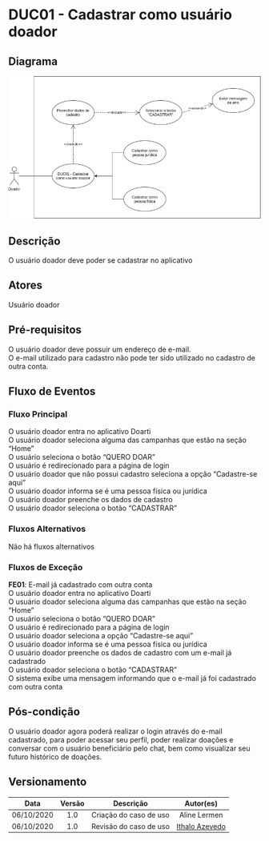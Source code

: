 # DUC01 - Cadastrar como usuário doador

## Diagrama

![DUC01](../../../../assets/images/casosDeUso/DUC01.png)

## Descrição

O usuário doador deve poder se cadastrar no aplicativo

## Atores

Usuário doador

## Pré-requisitos

O usuário doador deve possuir um endereço de e-mail.  
O e-mail utilizado para cadastro não pode ter sido utilizado no cadastro de outra conta.  

## Fluxo de Eventos

### Fluxo Principal

O usuário doador entra no aplicativo Doarti  
O usuário doador seleciona alguma das campanhas que estão na seção “Home”  
O usuário seleciona o botão “QUERO DOAR”  
O usuário é redirecionado para a página de login  
O usuário doador que não possui cadastro seleciona a opção “Cadastre-se aqui”  
O usuário doador informa se é uma pessoa física ou jurídica  
O usuário doador preenche os dados de cadastro  
O usuário doador seleciona o botão “CADASTRAR”  

### Fluxos Alternativos

Não há fluxos alternativos

### Fluxos de Exceção

**FE01**: E-mail já cadastrado com outra conta  
O usuário doador entra no aplicativo Doarti  
O usuário doador seleciona alguma das campanhas que estão na seção “Home”  
O usuário seleciona o botão “QUERO DOAR”  
O usuário é redirecionado para a página de login  
O usuário doador seleciona a opção “Cadastre-se aqui”  
O usuário doador informa se é uma pessoa física ou jurídica  
O usuário doador preenche os dados de cadastro com um e-mail já cadastrado  
O usuário doador seleciona o botão “CADASTRAR”  
O sistema exibe uma mensagem informando que o e-mail já foi cadastrado com outra conta  

## Pós-condição

O usuário doador agora poderá realizar o login através do e-mail cadastrado, para poder acessar seu perfil, poder realizar doações e conversar com o usuário beneficiário pelo chat, bem como visualizar seu futuro histórico de doações.

## Versionamento

|    Data    | Versão |                        Descrição                         |                            Autor(es)                             |
| :--------: | :----: | :------------------------------------------------------: | :--------------------------------------------------------------: |
| 06/10/2020 | 1.0 | Criação do caso de uso | Aline Lermen |
| 06/10/2020 | 1.0 | Revisão do caso de uso | [Ithalo Azevedo](https://github.com/ithaloazevedo) |
